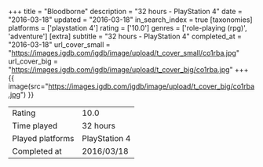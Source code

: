 +++
title = "Bloodborne"
description = "32 hours - PlayStation 4"
date = "2016-03-18"
updated = "2016-03-18"
in_search_index = true
[taxonomies]
platforms = ['playstation 4']
rating = ['10.0']
genres = ['role-playing (rpg)', 'adventure']
[extra]
subtitle = "32 hours - PlayStation 4"
completed_at = "2016-03-18"
url_cover_small = "https://images.igdb.com/igdb/image/upload/t_cover_small/co1rba.jpg"
url_cover_big = "https://images.igdb.com/igdb/image/upload/t_cover_big/co1rba.jpg"
+++
{{ image(src="https://images.igdb.com/igdb/image/upload/t_cover_big/co1rba.jpg") }}

|              |            |
| ------------ | ---------- |
| Rating       | 10.0 |
| Time played  | 32 hours |
| Played platforms    | PlayStation 4 |
| Completed at | 2016/03/18 |


